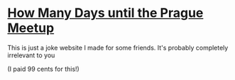 # [How Many Days until the Prague Meetup](https://www.howmanydaysuntilthepraguemeetup.com/)
This is just a joke website I made for some friends. It's probably completely irrelevant to you

(I paid 99 cents for this!)
